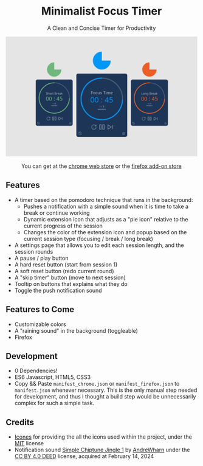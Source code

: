 <h1 align="center">Minimalist Focus Timer</h1>

<p align="center">A Clean and Concise Timer for Productivity</p>

![Pomodoro Timer](/assets/readme/focus_extension.png)

<p align="center">You can get at the <a href="https://chromewebstore.google.com/detail/pomodoro-focus-timer/eglbnllngiannimbjimkpjklnjgelnoi" target="_blank">chrome web store</a> or the <a target="_blank" href="https://addons.mozilla.org/en-US/firefox/addon/minimalist-focus-timer/">firefox add-on store</a></p>

## Features

- A timer based on the pomodoro technique that runs in the background:
  - Pushes a notification with a simple sound when it is time to take a break or continue working
  - Dynamic extension icon that adjusts as a "pie icon" relative to the current progress of the session
  - Changes the color of the extension icon and popup based on the current session type (focusing / break / long break)
- A settings page that allows you to edit each session length, and the session rounds
- A pause / play button
- A hard reset button (start from session 1)
- A soft reset button (redo current round)
- A "skip timer" button (move to next session)
- Tooltip on buttons that explains what they do
- Toggle the push notification sound

## Features to Come

- Customizable colors
- A "raining sound" in the background (toggleable)
- Firefox

## Development

- 0 Dependencies!
- ES6 Javascript, HTML5, CSS3
- Copy && Paste `manifest_chrome.json` or `manifest_firefox.json` to `manifest.json` whenever necessary. This is the only manual step needed for development, and thus I thought a build step would be unnecessarily complex for such a simple task.

## Credits

- [Icones](https://github.com/antfu/icones) for providing the all the icons used within the project, under the [MIT](https://opensource.org/license/mit/) license
- Notification sound [Simple Chiptune Jingle 1](https://freesound.org/people/AndreWharn/sounds/501207/) by [AndreWharn](https://freesound.org/people/AndreWharn/) under the [CC BY 4.0 DEED](https://creativecommons.org/licenses/by/4.0/) license, acquired at February 14, 2024

